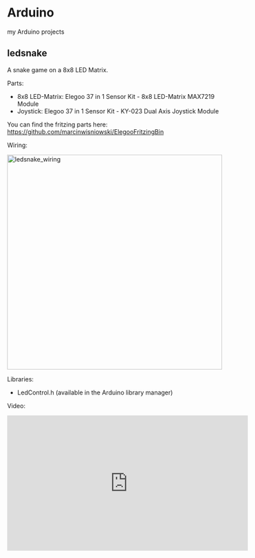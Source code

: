 # Arduino
my Arduino projects

## ledsnake
A snake game on a 8x8 LED Matrix.

Parts:
* 8x8 LED-Matrix:   Elegoo 37 in 1 Sensor Kit - 8x8 LED-Matrix MAX7219 Module
* Joystick:         Elegoo 37 in 1 Sensor Kit - KY-023 Dual Axis Joystick Module

You can find the fritzing parts here:
https://github.com/marcinwisniowski/ElegooFritzingBin

Wiring:

<img src="https://raw.githubusercontent.com/fpunktz/Arduino/master/ledsnake/ledsnake_wiring.png" alt="ledsnake_wiring" width="500"/>

Libraries:
* LedControl.h      (available in the Arduino library manager)

Video:
<iframe width="560" height="315" src="https://www.youtube.com/embed/t9Z64nEObJg" frameborder="0" allow="accelerometer; autoplay; encrypted-media; gyroscope; picture-in-picture" allowfullscreen></iframe>
